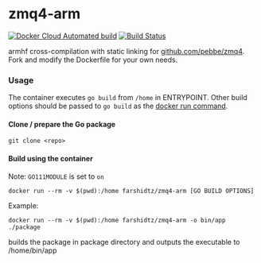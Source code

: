# zmq4-arm
[![Docker Cloud Automated build](https://img.shields.io/docker/cloud/automated/farshidtz/zmq4-arm.svg)](https://hub.docker.com/r/farshidtz/zmq4-arm) [![Build Status](https://travis-ci.org/farshidtz/zmq4-arm.svg?branch=master)](https://travis-ci.org/farshidtz/zmq4-arm)

armhf cross-compilation with static linking for [github.com/pebbe/zmq4](https://github.com/pebbe/zmq4). Fork and modify the Dockerfile for your own needs.

### Usage
The container executes `go build` from `/home` in ENTRYPOINT. Other build options should be passed to `go build` as the [docker run command](https://docs.docker.com/engine/reference/run/#cmd-default-command-or-options).
#### Clone / prepare the Go package
```
git clone <repo>
```
#### Build using the container
Note: `GO111MODULE` is set to `on`
```
docker run --rm -v $(pwd):/home farshidtz/zmq4-arm [GO BUILD OPTIONS]
```

Example:
```
docker run --rm -v $(pwd):/home farshidtz/zmq4-arm -o bin/app ./package
```
builds the package in package directory and outputs the executable to /home/bin/app

